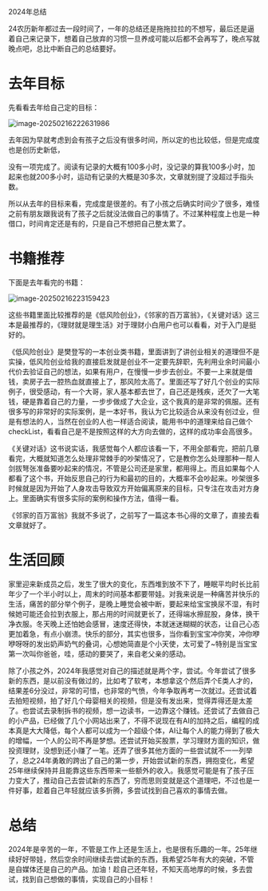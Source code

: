 2024年总结



24农历新年都过去一段时间了，一年的总结还是拖拖拉拉的不想写，最后还是逼着自己来记录下，想着自己放弃的习惯一旦养成可能以后都不会再写了，晚点写就晚点吧，总比中断自己的总结要好。



# 去年目标

先看看去年给自己定的目标：

![image-20250216222631986](https://wxwwt-oss.oss-cn-hangzhou.aliyuncs.com/article_picture/image-20250216222631986.png)

去年因为早就考虑到会有孩子之后没有很多时间，所以定的也比较低，但是完成度也是创历史新低，

没有一项完成了。阅读有记录的大概有100多小时，没记录的算我100多小时，加起来也就200多小时，运动有记录的大概是30多次，文章就别提了没超过手指头数。

所以从去年的目标来看，完成度是很差的。有了小孩之后确实时间少了很多，难怪之前有朋友跟我说有了孩子之后就没法做自己的事情了。不过某种程度上也是一种借口，时间肯定还是有的，只是自己不想把自己整太累了。

# 书籍推荐

下面是去年看完的书籍：

![image-20250216223159423](https://wxwwt-oss.oss-cn-hangzhou.aliyuncs.com/article_picture/image-20250216223159423.png)

这些书籍里面比较推荐的是《低风险创业》，《邻家的百万富翁》，《关键对话》这三本是最推荐的，《理财就是理生活》对于理财小白用户也可以看看，对于入门是挺好的。

《低风险创业》是樊登写的一本创业类书籍，里面讲到了讲创业相关的道理但不是实操，低风险创业给我的直接启发就是创业不一定要先辞职，先利用业余时间最小代价去验证自己的想法，如果有用户，在慢慢一步步去创业。不要一上来就是借钱，卖房子去一腔热血就直接上了，那风险太高了。里面还写了好几个创业的实际例子，很受感动，有一个大哥，家人基本都去世了，自己还是残疾，还欠了一大笔钱，硬是靠着自己的力量，一步步做成了大企业，这个我真的是非常的佩服。还有很多写的非常好的实际案例，是一本好书，我认为它比较适合从来没有创过业，但是有想法的人，当然在创业的人也一样适合阅读，能用书中的道理来给自己做个checkList，看看自己是不是按照这样的大方向去做的，这样的成功率会高很多。

《关键对话》这书说实话，我感觉每个人都应该看一下，不用全部看完，把前几章看完，大概就知道怎么处理非常棘手的吵架情况了，它是教你怎么处理那种一帮人剑拔弩张准备要吵起来的情况，不管是公司还是家里，都用得上。而且如果每个人都看了这个书，开始反思自己的行为和最初的目的，大概率不会吵起来。吵架很多时候就是因为开始了人身攻击导致双方开始偏离原来的目标，只专注在攻击对方身上。里面确实有很多实际的案例和操作方法，值得一看。

《邻家的百万富翁》我就不多说了，之前写了一篇这本书心得的文章了，直接去看文章就好了。



# 生活回顾

家里迎来新成员之后，发生了很大的变化，东西堆到放不下了，睡眠平均时长比前年少了一个半小时以上，周末的时间基本都要带娃。对我来说是一种痛苦并快乐的生活，痛苦的部分举个例子，是晚上睡觉会被中断，要起来给宝宝换尿不湿，有时候她可能还会拉到衣服上，那占用的时间就更长了，还得端水擦屁股，身体，换干净衣服。冬天晚上还怕她会感冒，速度还得快，本就迷迷糊糊的状态，让自己心态更加着急，有点小崩溃。快乐的部分，其实也很多，当你看到宝宝冲你笑，冲你咿咿呀呀的发出奶声奶气的叠词，心想她简直是个小天使，太可爱了~特别是当宝宝第一次叫你爸爸，哇，感动的要哭了，来自老父亲的感动。

除了小孩之外，2024年我感觉对自己的描述就是两个字，尝试。今年尝试了很多新的东西，是以前没有做过的，比如考了软考，本想拿这个然后弄个E类人才的，结果差6分没过，非常的可惜，也非常的气愤，今年争取再考一次就过。还尝试着去拍短视频，拍了好几个母婴相关的视频，但是没有发出来，觉得弄得还是太差了。也尝试去录制拆书的视频，想一边读书，一边靠这个赚钱。还尝试了去做自己的小产品，已经做了几个小网站出来了，不得不说现在有AI的加持之后，编程的成本真是大大降低，每个人都可以成为一个超级个体，AI让每个人的能力得到了极大的增幅，一个人的公司不再是梦想。还尝试开始买股票，学习理财方面的知识，做投资理财，没想到还小赚了一笔。还弄了很多其他方面的一些尝试就不一一列举了，总之24年勇敢的跨出了自己的第一步，开始尝试新的东西，拥抱变化，希望25年继续保持并且能靠这些东西带来一些额外的收入。我感觉可能是有了孩子压力变大了，推动自己去尝试新的东西了，穷而思则变就是这个道理吧，不过也是一件好事，趁着自己年轻就应该多折腾，多尝试找到自己喜欢的事情去做。

# 总结

2024年是辛苦的一年，不管是工作上还是生活上，也是很有乐趣的一年。25年继续好好带娃，然后空余时间继续去尝试新的东西，我希望25年有大的突破，不管是自媒体还是自己的产品。加油！趁自己还年轻，不知天高地厚的时候，多去尝试，找到自己想做的事情，实现自己的小目标！
